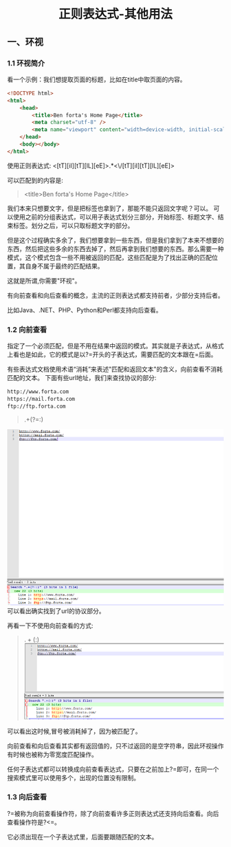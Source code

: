 # <center>正则表达式-其他用法</center>

## 一、环视

### 1.1 环视简介

看一个示例：我们想提取页面的标题，比如在title中取页面的内容。

```html
<!DOCTYPE html>
<html>
	<head>
		<title>Ben forta's Home Page</title>
		<meta charset="utf-8" />
		<meta name="viewport" content="width=device-width, initial-scale=1.0" />
	</head>
	<body></body>
</html>
```

使用正则表达式: <[tT][iI][tT][lL][eE]>.*<\\/[tT][iI][tT][lL][eE]>

可以匹配到的内容是:

> \<title>Ben forta's Home Page\</title>

我们本来只想要文字，但是把标签也拿到了，那能不能只返回文字呢？可以。
可以使用之前的分组表达式，可以用子表达式划分三部分，开始标签、标题文字、结束标签。划分之后，可以只取标题文字的部分。

但是这个过程确实多余了，我们想要拿到一些东西，但是我们拿到了本来不想要的东西，然后把这些多余的东西去掉了，然后再拿到我们想要的东西。那么需要一种模式，这个模式包含一些不用被返回的匹配，这些匹配是为了找出正确的匹配位置，其自身不属于最终的匹配结果。

这就是所谓,你需要"环视"。

有向前查看和向后查看的概念，主流的正则表达式都支持前者，少部分支持后者。

比如Java、.NET、PHP、Python和Perl都支持向后查看。

### 1.2 向前查看

指定了一个必须匹配，但是不用在结果中返回的模式。其实就是子表达式，从格式上看也是如此，它的模式是以?=开头的子表达式，需要匹配的文本跟在=后面。

有些表达式文档使用术语“消耗”来表述"匹配和返回文本"的含义，向前查看不消耗匹配的文本。
下面有些url地址，我们来查找协议的部分:

```txt
http://www.forta.com
https://mail.forta.com
ftp://ftp.forta.com
```

> .+(?=:)

![向前查看查找url协议部分.png](../images/向前查看查找url协议部分.png)
可以看出确实找到了url的协议部分。

再看一下不使用向前查看的方式:

> $.+(:)$
![不使用向前匹配的方式查找url的协议部分.png](../images/不使用向前匹配的方式查找url的协议部分.png)

可以看出这时候,冒号被消耗掉了，因为被匹配了。

向前查看和向后查看其实都有返回值的，只不过返回的是空字符串，因此环视操作有时候也被称为零宽度匹配操作。

任何子表达式都可以转换成向前查看表达式，只要在之前加上?=即可，在同一个搜索模式里可以使用多个，出现的位置没有限制。

### 1.3 向后查看

?=被称为向前查看操作符，除了向前查看许多正则表达式还支持向后查看。向后查看操作符是?<=。

它必须出现在一个子表达式里，后面要跟随匹配的文本。